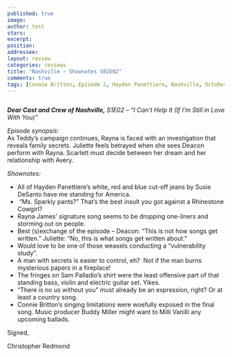 ```yaml
---
published: true
image:
author: test 
stars: 
excerpt: 
position: 
addressee: 
layout: review
categories: reviews
title: "Nashville — Shownotes S01E02"
comments: true
tags: [Connie Britton, Episode 2, Hayden Panettiere, Nashville, October 17, S01E02, Shownotes]
---
```

<div><p><span class="full-image-block ssNonEditable"><span><a href="/letters/2012/10/22/nashville-shownotes-s01e02.html"><img src="http://static.squarespace.com/static/5005f6bcc4aa41161b33e89e/5329cf1fe4b07c068ebf74de/5329cf1fe4b07c068ebf76d9/1350931822054/Nashville%20S01E02.jpg" alt="" /></a></span></span></p>
<p><strong><em>Dear Cast and Crew of Nashville,</em></strong><em> S1E02 &ndash; &ldquo;I Can&rsquo;t Help It (If I&rsquo;m Still in Love With You)&rdquo;</em></p>
<p><em>Episode synopsis:</em> <br />As Teddy&#8217;s campaign continues, Rayna is faced with an investigation that reveals family secrets. Juliette feels betrayed when she sees Deacon perform with Rayna. Scarlett must decide between her dream and her relationship with Avery.&nbsp;</p>
<p><em>Shownotes:</em></p>
<ul>
<li>All of Hayden Panettiere&rsquo;s white, red and blue cut-off jeans by Susie DeSanto have me standing for America.</li>
<li>&nbsp;&ldquo;Ms. Sparkly pants?&rdquo; That&rsquo;s the best insult you got against a Rhinestone Cowgirl?</li>
<li>Rayna James&rsquo; signature song seems to be dropping one-liners and storming out on people. </li>
<li>Best (s)exchange of the episode &ndash; Deacon: &ldquo;This is not how songs get written.&rdquo; Juliette: &ldquo;No, this is what songs get written about.&rdquo;</li>
<li>Would love to be one of those weasels conducting a &ldquo;vulnerability study&rdquo;.</li>
<li>A man with secrets is easier to control, eh?&nbsp; Not if the man burns mysterious papers in a fireplace!&nbsp; </li>
<li>The fringes on Sam Palladio&rsquo;s shirt were the least offensive part of that standing bass, violin and electric guitar set. Yikes. </li>
<li>&ldquo;There is no us without you&rdquo; must already be an expression, right? Or at least a country song.</li>
<li>Connie Britton&rsquo;s singing limitations were woefully exposed in the final song. Music producer Buddy Miller might want to Milli Vanilli any upcoming ballads. </li>
</ul>
<p>Signed,</p>
<p>Christopher Redmond</p></div>
